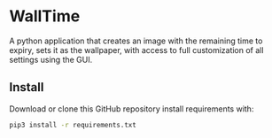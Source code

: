 # WallTime
A python application that creates an image with the remaining time to expiry, sets it as the wallpaper, with access to full customization of all settings using the GUI.


## Install <a name="install"></a>

Download or clone this GitHub repository
install requirements with:

```sh
pip3 install -r requirements.txt
```
